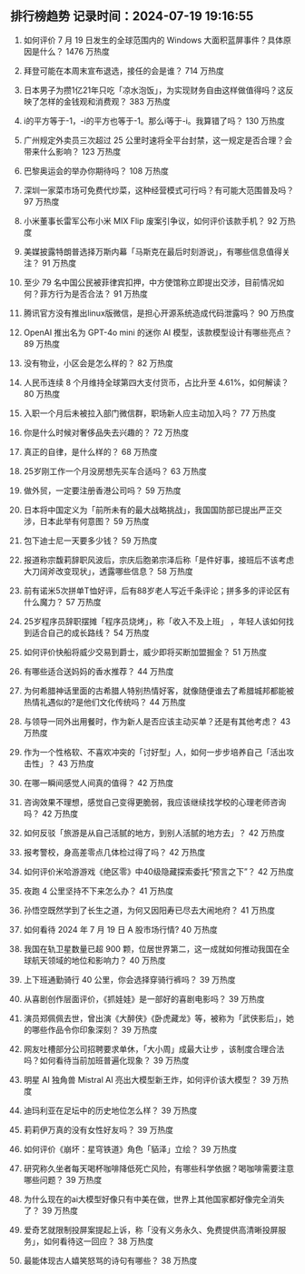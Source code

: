 
## 排行榜趋势 记录时间：2024-07-19 19:16:55
  
  1. 如何评价 7 月 19 日发生的全球范围内的 Windows 大面积蓝屏事件？具体原因是什么？ 1476 万热度
    
  2. 拜登可能在本周末宣布退选，接任的会是谁？ 714 万热度
    
  3. 日本男子为攒1亿21年只吃「凉水泡饭」，为实现财务自由这样做值得吗？这反映了怎样的金钱观和消费观？ 383 万热度
    
  4. i的平方等于-1，-i的平方也等于-1。那么i等于-i。我算错了吗？ 130 万热度
    
  5. 广州规定外卖员三次超过 25 公里时速将全平台封禁，这一规定是否合理？会带来什么影响？ 123 万热度
    
  6. 巴黎奥运会的举办你期待吗？ 108 万热度
    
  7. 深圳一家菜市场可免费代炒菜，这种经营模式可行吗？有可能大范围普及吗？ 97 万热度
    
  8. 小米董事长雷军公布小米 MIX Flip 废案引争议，如何评价该款手机？ 92 万热度
    
  9. 美媒披露特朗普选择万斯内幕「马斯克在最后时刻游说」，有哪些信息值得关注？ 91 万热度
    
  10. 至少 79 名中国公民被菲律宾扣押，中方使馆称立即提出交涉，目前情况如何？菲方行为是否合法？ 91 万热度
    
  11. 腾讯官方没有推出linux版微信，是担心开源系统造成代码泄露吗？ 90 万热度
    
  12. OpenAI 推出名为 GPT-4o mini 的迷你 AI 模型，该款模型设计有哪些亮点？ 89 万热度
    
  13. 没有物业，小区会是怎么样的？ 82 万热度
    
  14. 人民币连续 8 个月维持全球第四大支付货币，占比升至 4.61%，如何解读？ 80 万热度
    
  15. 入职一个月后未被拉入部门微信群，职场新人应主动加入吗？ 77 万热度
    
  16. 你是什么时候对奢侈品失去兴趣的？ 72 万热度
    
  17. 真正的自律，是什么样的？ 68 万热度
    
  18. 25岁刚工作一个月没房想先买车合适吗？ 63 万热度
    
  19. 做外贸，一定要注册香港公司吗？ 59 万热度
    
  20. 日本将中国定义为「前所未有的最大战略挑战」，我国国防部已提出严正交涉，日本此举有何意图？ 59 万热度
    
  21. 包下迪士尼一天要多少钱？ 59 万热度
    
  22. 报道称宗馥莉辞职风波后，宗庆后胞弟宗泽后称「是件好事，接班后不该考虑大刀阔斧改变现状」，透露哪些信息？ 58 万热度
    
  23. 前有诺米5次拼单T恤好评，后有88岁老人写近千条评论；拼多多的评论区有什么魔力？ 57 万热度
    
  24. 25岁程序员辞职摆摊「程序员烧烤」，称「收入不及上班」 ，年轻人该如何找到适合自己的成长路线？ 54 万热度
    
  25. 如何评价快船将威少交易到爵士，威少即将买断加盟掘金？ 51 万热度
    
  26. 有哪些适合送妈妈的香水推荐？ 44 万热度
    
  27. 为何希腊神话里面的古希腊人特别热情好客，就像随便谁去了希腊城邦都能被热情礼遇似的?是他们文化传统吗？ 44 万热度
    
  28. 与领导一同外出用餐时，作为新人是否应该主动买单？还是有其他考虑？ 43 万热度
    
  29. 作为一个性格软、不喜欢冲突的「讨好型」人，如何一步步培养自己「活出攻击性」？ 43 万热度
    
  30. 在哪一瞬间感觉人间真的值得？ 42 万热度
    
  31. 咨询效果不理想，感觉自己变得更脆弱，我应该继续找学校的心理老师咨询吗？ 42 万热度
    
  32. 如何反驳「旅游是从自己活腻的地方，到别人活腻的地方去」？ 42 万热度
    
  33. 报考警校，身高差零点几体检过得了吗？ 42 万热度
    
  34. 如何评价米哈游游戏《绝区零》中40级隐藏探索委托“预言之下”？ 42 万热度
    
  35. 夜跑 4 公里坚持不下来怎么办？ 41 万热度
    
  36. 孙悟空既然学到了长生之道，为何又因阳寿已尽去大闹地府？ 41 万热度
    
  37. 如何看待 2024 年 7 月 19 日 A 股市场行情? 40 万热度
    
  38. 我国在轨卫星数量已超 900 颗，位居世界第二，这一成就如何推动我国在全球航天领域的地位和影响力？ 40 万热度
    
  39. 上下班通勤骑行 40 公里，你会选择穿骑行裤吗？ 39 万热度
    
  40. 从喜剧创作层面评价，《抓娃娃》是一部好的喜剧电影吗？ 39 万热度
    
  41. 演员郑佩佩去世，曾出演《大醉侠》《卧虎藏龙》等，被称为「武侠影后」，她的哪些作品令你印象深刻？ 39 万热度
    
  42. 网友吐槽部分公司招聘要求单休，「大小周」成最大让步 ，该制度合理合法吗？如何看待当前加班普遍化现象？ 39 万热度
    
  43. 明星 AI 独角兽 Mistral AI 亮出大模型新王炸，如何评价该大模型？ 39 万热度
    
  44. 迪玛利亚在足坛中的历史地位怎么样？ 39 万热度
    
  45. 莉莉伊万真的没有女性好友吗？ 39 万热度
    
  46. 如何评价《崩坏：星穹铁道》角色「貊泽」立绘？ 39 万热度
    
  47. 研究称久坐者每天喝杯咖啡降低死亡风险，有哪些科学依据？喝咖啡需要注意哪些问题？ 39 万热度
    
  48. 为什么现在的ai大模型好像只有中美在做，世界上其他国家都好像完全消失了？ 39 万热度
    
  49. 爱奇艺就限制投屏案提起上诉，称「没有义务永久、免费提供高清晰投屏服务」，如何看待这一回应？ 38 万热度
    
  50. 最能体现古人嬉笑怒骂的诗句有哪些？ 38 万热度
    